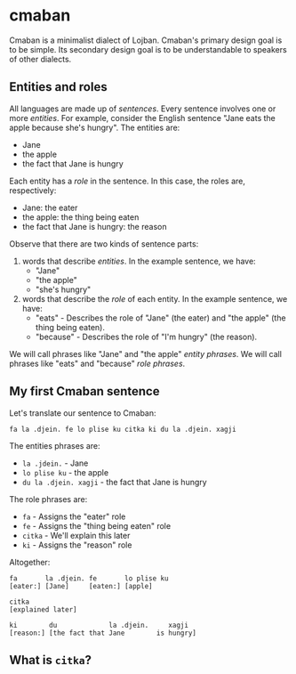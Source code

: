 # cmaban

Cmaban is a minimalist dialect of Lojban.
Cmaban's primary design goal is to be simple.
Its secondary design goal is to be understandable to speakers of other dialects.

## Entities and roles

All languages are made up of _sentences_.
Every sentence involves one or more _entities_.
For example, consider the English sentence "Jane eats the apple because she's hungry".
The entities are:

- Jane
- the apple
- the fact that Jane is hungry

Each entity has a _role_ in the sentence.
In this case, the roles are, respectively:

- Jane: the eater
- the apple: the thing being eaten
- the fact that Jane is hungry: the reason

Observe that there are two kinds of sentence parts:

1. words that describe _entities_. In the example sentence, we have:
   - "Jane"
   - "the apple"
   - "she's hungry"
2. words that describe the _role_ of each entity. In the example sentence, we have:
   - "eats" - Describes the role of "Jane" (the eater) and "the apple" (the thing being eaten).
   - "because" - Describes the role of "I'm hungry" (the reason).

We will call phrases like "Jane" and "the apple" _entity phrases_.
We will call phrases like "eats" and "because" _role phrases_.

## My first Cmaban sentence

Let's translate our sentence to Cmaban:

```plaintext
fa la .djein. fe lo plise ku citka ki du la .djein. xagji
```

The entities phrases are:

- `la .jdein.` - Jane
- `lo plise ku` - the apple
- `du la .djein. xagji` - the fact that Jane is hungry

The role phrases are:

- `fa` - Assigns the "eater" role
- `fe` - Assigns the "thing being eaten" role
- `citka` - We'll explain this later
- `ki` - Assigns the "reason" role

Altogether:

```plaintext
fa       la .djein. fe       lo plise ku
[eater:] [Jane]     [eaten:] [apple]

citka
[explained later]

ki        du             la .djein.     xagji
[reason:] [the fact that Jane        is hungry]
```

## What is `citka`?
